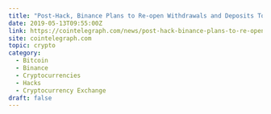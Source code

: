 ```yaml
---
title: "Post-Hack, Binance Plans to Re-open Withdrawals and Deposits Tomorrow"
date: 2019-05-13T09:55:00Z
link: https://cointelegraph.com/news/post-hack-binance-plans-to-re-open-withdrawals-and-deposits-tomorrow?utm_medium=RSS&utm_source=hune
site: cointelegraph.com
topic: crypto
category:
  - Bitcoin
  - Binance
  - Cryptocurrencies
  - Hacks
  - Cryptocurrency Exchange
draft: false
---
```

